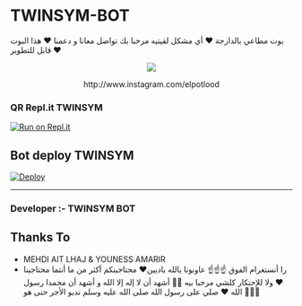 # TWINSYM-BOT
بوت  مطاعي بالدارجة ❤️ أي مشكل لقيتيه مرحبا بك تواصل معانا و دعمنا ❤️
هذا البوت قابل للتطوير ❤️
<p align="center"> <a href="github.com/sanuwaofficial"><img align="center" src="https://telegra.ph/file/16dbf6b0b45024213acee.jpg"/></a>
 <p align="center">
http://www.instagram.com/elpotlood
<p align='center'>
    </p>
    
  ### QR Repl.it TWINSYM

[![Run on Repl.it](https://repl.it/badge/github/quiec/whatsasena)](https://replit.com/@MagmaGaming/AQUABOT-MDV2?v=1)

##  Bot deploy TWINSYM
[![Deploy](https://www.herokucdn.com/deploy/button.svg)](https://heroku.com/deploy?template=https://github.com/sanuwaofficial/AQUABOT-MD)

---------------------------------   

 ###  Developer :- TWINSYM BOT

## Thanks To
- MEHDI AIT LHAJ & YOUNESS AMARIR 
- را أنستغرام الفوق ☝️☝️☝️ عاونونا يالله باديين❤️
محتاجينكم أكثر من ما أنتما محتاجينا ❤️ ولا للإحتكار كلشي مرحبا بيه 🥀💙
أشهد أن لا إله إلا الله و أشهد أن محمدا رسول الله ❤️ صلي على رسول الله صلى الله عليه وسلم نديو الأجر حتى هو 💙🥀🕋
